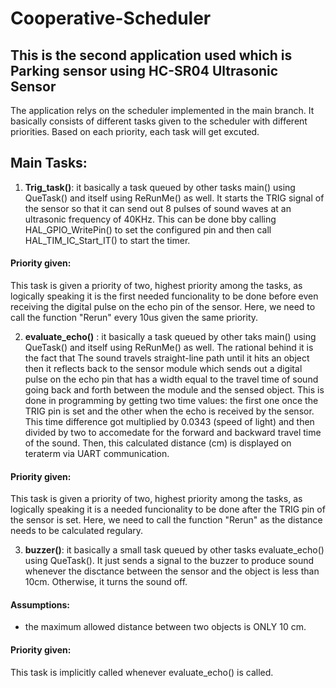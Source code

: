 # Cooperative-Scheduler
## This is the second application used which is Parking sensor using HC-SR04 Ultrasonic Sensor 
The application relys on the scheduler implemented in the main branch. It basically consists of different tasks given to the scheduler with different priorities. Based on each priority, each task will get excuted.

## Main Tasks:
1. **Trig_task()**: it basically a task queued by other tasks main() using QueTask() and itself using ReRunMe() as well. It starts the TRIG signal of the sensor so that it can send out 8 pulses of sound waves at an ultrasonic frequency of 40KHz. This can be done bby calling HAL_GPIO_WritePin() to set the configured pin and then call HAL_TIM_IC_Start_IT() to start the timer.
#### Priority given:
This task is given a priority of two, highest priority among the tasks, as logically speaking it is the first needed funcionality to be done before even 
receiving the digital pulse on the echo pin of the sensor.
Here, we need to call the function "Rerun" every 10us given the same priority.


2. **evaluate_echo()** : it basically a task queued by other taks main() using QueTask() and itself using ReRunMe() as well. The rational behind it is the fact that The sound travels straight-line path until it hits an object then it reflects back to the sensor module which sends out a digital pulse on the echo pin that has a width equal to the travel time of sound going back and forth between the module and the sensed object. This is done in programming by getting two time values: the first one once the TRIG pin is set and the other when the echo is received by the sensor. This time difference got multiplied by 0.0343 (speed of light) and then divided by two to accomedate for the forward and backward travel time of the sound. Then, this calculated distance (cm) is displayed on teraterm via UART communication.  
#### Priority given:
This task is given a priority of two, highest priority among the tasks, as logically speaking it is a needed funcionality to be done after the TRIG pin of the sensor is set.
Here, we need to call the function "Rerun" as the distance needs to be calculated regulary.

3. **buzzer()**: it basically a small task queued by other tasks evaluate_echo() using QueTask(). It just sends a signal to the buzzer to produce sound whenever the disctance between the sensor and the object is less than 10cm. Otherwise, it turns the sound off.
#### Assumptions:
- the maximum allowed distance between two objects is ONLY 10 cm.
#### Priority given:
This task is implicitly called whenever evaluate_echo() is called.




